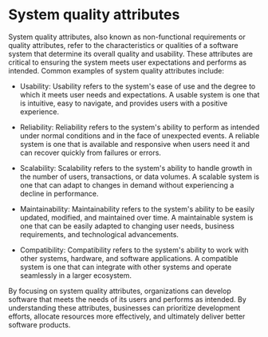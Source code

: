 # System quality attributes

System quality attributes, also known as non-functional requirements or quality attributes, refer to the characteristics or qualities of a software system that determine its overall quality and usability. These attributes are critical to ensuring the system meets user expectations and performs as intended. Common examples of system quality attributes include:

* Usability: Usability refers to the system's ease of use and the degree to which it meets user needs and expectations. A usable system is one that is intuitive, easy to navigate, and provides users with a positive experience.

* Reliability: Reliability refers to the system's ability to perform as intended under normal conditions and in the face of unexpected events. A reliable system is one that is available and responsive when users need it and can recover quickly from failures or errors.

* Scalability: Scalability refers to the system's ability to handle growth in the number of users, transactions, or data volumes. A scalable system is one that can adapt to changes in demand without experiencing a decline in performance.

* Maintainability: Maintainability refers to the system's ability to be easily updated, modified, and maintained over time. A maintainable system is one that can be easily adapted to changing user needs, business requirements, and technological advancements.

* Compatibility: Compatibility refers to the system's ability to work with other systems, hardware, and software applications. A compatible system is one that can integrate with other systems and operate seamlessly in a larger ecosystem.

By focusing on system quality attributes, organizations can develop software that meets the needs of its users and performs as intended. By understanding these attributes, businesses can prioritize development efforts, allocate resources more effectively, and ultimately deliver better software products.